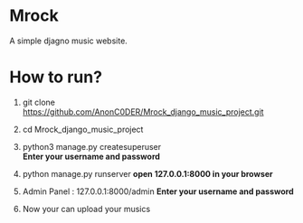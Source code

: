 # Mrock
A simple djagno music website.


# How to run?
1. git clone https://github.com/AnonC0DER/Mrock_django_music_project.git

2. cd Mrock_django_music_project

3. python3 manage.py createsuperuser<br>
**Enter your username and password**

4. python manage.py runserver
**open 127.0.0.1:8000 in your browser**

5. Admin Panel : 127.0.0.1:8000/admin
**Enter your username and password**

6. Now your can upload your musics
